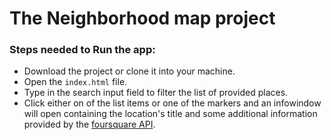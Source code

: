 # The Neighborhood map project

### Steps needed to Run the app:

- Download the project or clone it into your machine.
- Open the `index.html` file.
- Type in the search input field to filter the list of provided places.
- Click either on of the list items or one of the markers and an infowindow will open containing the location's title and some additional information provided by the [foursquare API](https://developer.foursquare.com/).
